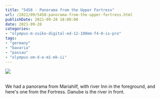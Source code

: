 ```yaml
---
title: "5458 - Panorama from the Upper Fortress"
url: /2021/09/5458-panorama-from-the-upper-fortress.html
publishDate: 2021-09-28 18:00:00
date: 2021-09-28
categories:
- "olympus-m-zuiko-digital-ed-12-100mm-f4-0-is-pro"
tags:
- "germany"
- "bavaria"
- "passau"
- "olympus-om-d-e-m1-mk-ii"
---
```

<div class="container">
<div class="center"><a target="_blank" href="https://d25zfm9zpd7gm5.cloudfront.net/1200x1200/2019/20190622_131115-Pano_lr.jpg"><img class="webfeedsFeaturedVisual" src="https://d25zfm9zpd7gm5.cloudfront.net/0600x0600/2019/20190622_131115-Pano_lr.jpg" /></a></div>
</div>
<br />

We had a panorama from Mariahilf, with river Inn in the
foreground, and here's one from the Fortress. Danube is the
river in front.
